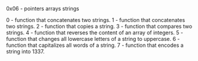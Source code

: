 0x06 - pointers arrays strings

0 - function that concatenates two strings.
1 - function that concatenates two strings.
2 - function that copies a string.
3 - function that compares two strings.
4 - function that reverses the content of an array of integers.
5 - function that changes all lowercase letters of a string to uppercase.
6 - function that capitalizes all words of a string.
7 - function that encodes a string into 1337.

